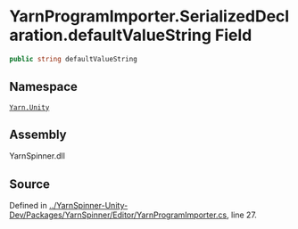 <!-- This file was generated by a tool. Do not edit this file by hand. -->

# YarnProgramImporter.SerializedDeclaration.defaultValueString Field


```csharp
public string defaultValueString
```



## Namespace
[`Yarn.Unity`](/api/csharp/yarn.unity/README.md)

## Assembly
YarnSpinner.dll

## Source
Defined in [../YarnSpinner-Unity-Dev/Packages/YarnSpinner/Editor/YarnProgramImporter.cs](https://github.com/YarnSpinnerTool/YarnSpinner-Unity//blob/develop/Editor/YarnProgramImporter.cs#L27), line 27.
